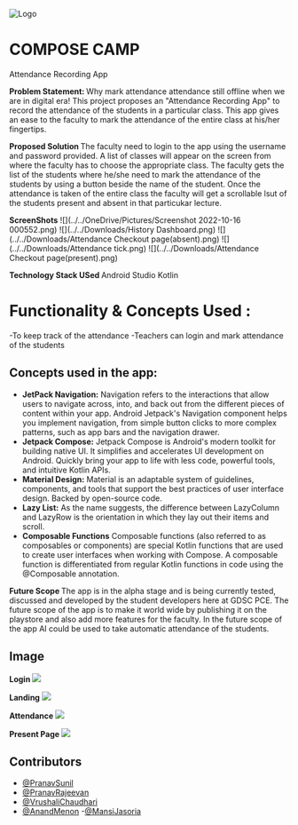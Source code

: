 
![Logo](https://res.cloudinary.com/startup-grind/image/upload/dpr_2.0,fl_sanitize/v1/gcs/platform-data-dsc/contentbuilder/logo_dark_stacked_KzUurne.png)

# COMPOSE CAMP

Attendance Recording App

<b> Problem Statement: </b>
Why mark attendance attendance still offline when we are in digital era!
This project proposes an "Attendance Recording App" to record the attendance of the students in a particular class.
This app gives an ease to the faculty to mark the attendance of the entire class at his/her fingertips.


<b> Proposed Solution </b>
The faculty need to login to the app using the username and password provided.
A list of classes will appear on the screen from where the faculty has to choose the appropriate class.
The faculty gets the list of the students where he/she need to mark the attendance of the students by using a button beside the name of the student.
Once the attendance is taken of the entire class the faculty will get a scrollable lsut of the students present and absent in that particukar lecture.

<b>ScreenShots</b>
![](../../OneDrive/Pictures/Screenshot 2022-10-16 000552.png)
![](../../Downloads/History Dashboard.png)
![](../../Downloads/Attendance Checkout page(absent).png)
![](../../Downloads/Attendance tick.png)
![](../../Downloads/Attendance Checkout page(present).png)

<b> Technology Stack USed </b>
Android Studio
Kotlin

# Functionality & Concepts Used :

-To keep track of the attendance
-Teachers can login and mark attendance of the students


## Concepts used in the app:

- **JetPack Navigation:**
  Navigation refers to the interactions that allow users to navigate across, into, and back out from the different pieces of content within your app. Android Jetpack's Navigation component helps you implement navigation, from simple button clicks to more complex patterns, such as app bars and the navigation drawer.
- **Jetpack Compose:**
  Jetpack Compose is Android's modern toolkit for building native UI. It simplifies and accelerates UI development on Android. Quickly bring your app to life with less code, powerful tools, and intuitive Kotlin APIs.
- **Material Design:**
  Material is an adaptable system of guidelines, components, and tools that support the best practices of user interface design. Backed by open-source code.
- **Lazy List:**
  As the name suggests, the difference between LazyColumn and LazyRow is the orientation in which they lay out their items and scroll.
- **Composable Functions**
  Composable functions (also referred to as composables or components) are special Kotlin functions that are used to create user interfaces when working with Compose. A composable function is differentiated from regular Kotlin functions in code using the @Composable annotation.

  
<b> Future Scope </b>
The app is in the alpha stage and is being currently tested, discussed and developed by the student developers here at GDSC PCE.
The future scope of the app is to make it world wide by publishing it on the playstore and also add more features for the faculty.
In the future scope of the app AI could be used to take automatic attendance of the students.


## Image
<b> Login </b>
![](https://lh3.googleusercontent.com/fife/AAbDypCMaUUiiNPAArIKIq9UjdeATgrzdVLkPRPeGyTaXS3PwerdlJlpyIicbOBNRWfuzgASbMTzpk4_AE4d87SjBQgLHiAyLeF47KaJ74sEoVgalHCEQfCaUkKOm2ssAAaTJBAG1Cty-iYocPJ2YwHtbd7oMzSO-hbwAQRUlxY9Qe3JQ0B8ngIDRoFX3XEfynyWtUMzVJrCU3UfmI6sjBR1MgC6FeIcCMMV9CqGle3439T4_uZJiFg77-77LxDY29_-BrD9b7-EL-MJ_I1csGtVfXr32eG5UJQ_WB0caqMB1F4kd0whFPL2u0gkAghUKtuRA6LsM7ls1n9xp9o542OGYfNWozCd73leobvneCc-S5W2m3LH3jAbvqePH7oKdmh0eXfABwT4L_Jz0aJuVbTce3F7O-K_EKsfziLIxJkSMLAVsEE33c4GzLjxYUAOcryxaSgoZ5YpFKkK-9HQubzsiQKsVbStCHczvJ5urDAN5SKYDFMa1EFSTKYQqy95Css5-ov8riKQiUoXx7vOIFeK0MukvFDtT8db-tF3gCZcogbxK4T9kXdU7Xqp7pCHM_-FCw6XZIhWrFtAW9pR-1gWfsJiwUhQZXl75b6rAMOJn97xKbI6iF341RSEm-T7YmnByaoRwIJnDceTxZhdyIkwX1YBU4G5wliifxQZzlcJRJ_wdFNUmarGtmLydhGleWYFhZH-vaJOWtCx7XnT1B45SyxbeQ6VLcD2Z-T26ne7qdVcbz4DKku_CohTR0yk3BexcUbOfUJ1kAg78ctlkZXBgLhI2eRTzKRi0GWe8y5s_iio7wRYlxu5NlEcMRdIZPsplwSx5Xn-_f0Jt7TWx3zl6GzKZi-VLdU3-BYOmVyWeHt4SBPBXXU9qRaAVJRZPjtuI4Mt1V8lXw6VK65HRjkP334qbsWhj9J3Tm7JEDoPOq84LXDLm0NayokrWQ0nM0Ttwm9YPprNt90B6_2I94dwiCC0KtGKEZbwT7BxpzyCP3NAGxjwII6FBXZjH0Tf-GUmpowaQFZe-s5eWwtPmjdlTgDqh_3hrYoXywIuscnwATLJ_erLFiaE_iLbdvN2-1hGaMYB5ZCmr8LUtmPtfxlIAQ2LCl834B78dj_PDtCMKDneTc-B7_eHO_iWNnti5hMikImaQxKgf64jjFv0qYccqBwIvB5xSDEz8nC0N2VcGZrWbbMDQkZ-VhL-oCBbtDVKGJ8Eaga0QuHncxOftFdehU8r-BgJaxXZY50j9RRMvp2vfk1p1ALv_xuPM593865RSLVPX-GZcKGL2NPxEi9-TKRORSf6ivoDz-QYXgz1YcPacIesbahIbwm7Y7xct6-WkvNzm90v0dKu5R1Y4Wa07fv36cPFZyuEf4pI-FZZRrEb02DA4vG5ZM06Eu478TtxjVYsJ_RYIf5iAI5R082siNhXxubo_U5crXwRS2mg80FwFrD-PA8qyMboPO_6UdU_HJVK9_TL-JC8DDo=w1920-h929)

<b>Landing</b>
![](https://lh3.googleusercontent.com/fife/AAbDypB07wad4YF83F1JzSHN3nL36XCdIGh97zqW_JQ5kEH4H_jJ4eo1_0lG4j8XlaEGCT7r_9pw32dHPBVmLbyq0kX8biS_rBrNSd46x1bqssbWmBHWLscswg-IQRr5NMPHUcXl1DVFti4VgW7ww3NiTRS5JYBqT8za_nsWZaNC2-le-k9f93lkVtfgxf0aBbleLc4_uqEFpWDPz2frq0CyIwkgdKWNz11TC3oQkpVWSG8BuLXJhuTwU7KUQYxkzC13vrmg_p87HcMIYuiXrJMxzBCx5CWuVRPEuctOMIF6BGrbfvaugLpxq-QGP-_EBvE45R2xjYsq4hpXmBh_7hsFaR1IlrdbJx-uuzr1KWkxqIC0CtzCOwkMwTKBWv9E2ffI_qtloz4Lu9gfgxlmzJOVwQGfZQJBasZ6a50vhi6PH-cCMCpjhLcw55YgkVyhVGIusgpAl3R_4IQyOD8Wqx6kdbtmfOufIha9Z0eUzb637V8pUESWg92wT6leM43wxp0mdUp4vAsPEgtiWbnb6ok3o72X5s4J5dRbNmogX19Kq3Is-lTY1hpcS9asr9hSlUmR6B1spvZ3UDKX2U6lBmCwiV8p-p0xvoCXdIgRHHofpLWBQUtP_YffNDNP3FWknOcAkxGqU9Z9V8rwZjyRvsERzNcQqnWPzi0pwK7XH8J7h6aVCguh7SInx0A9uo7yB4ZYTIxq9lQFccHQfb5Pyp05485B-ZEjvfgnvhLaGA258MuLHkgsPxiT_TymViWv3X68tXDku_npib8Rk_R8TgtUW1O1sB9_87SngZUfgUHuKiLVnLXohzy8piixJi8-hBU4tK3KSRITGNIWWjrvsezED4bkPrcZx7kFPdRJmtgGbFBmzD55XLqYr61_BHvfNR7EnPUH_nnVc6blkfbigIXuytItQWG-i_RbUfhXJlTUrEgTWe-rZrU_r0W95er4A0wAckjluYY2gOG0B1IYpFRkA6ZXNNdyqWyAsU9NmulFiummbeGzSc52Mo0xf0SUu8OzyCJ8ux8GaEFdbA9GdjBF1TO1PqAMEJdtcHXlQ4_Spki6M0Lup2rYsam_O0Cnw4-PsZiJcaIHDxJ_PK-ersEO1OTfsusbJiKEMnzYofCIM_8UNljeFZwo3DsoV4uI_rOrpRprB2rZWcO4NRPVlUU16rfAebgDVTQY-62Nn0wilqsMBk7omXED8Vuu6CtNafwSzqL68FXOlnqv6HBZ1fGwk2Qf8rSUSNeRfsBhOS7fN9oJVNbLSoSJ6cB9qM5ATXCYEBScW53XR1jh7VJVJ9jWkMMPQWhhK0ckv7J2d3WrfHsep-aIImkIwEcaQv2lWmKz0LQOu-ZRnevrNcGzT5VI8XvKlXpCxEtSoqibvusthHvj0myW1EIHFLjcjk3SXBA07arOK4K49s1-tIisLXOlUl65Sg-TyOnQ3n3XT32WwcQFc31_r1gonvLUZ1IOTMZm9p-QlJ_fxx6wxSU=w1920-h929)

<b> Attendance </b>
![](https://lh3.googleusercontent.com/fife/AAbDypDiFIrRQkZSlcIfAD0zw_rHatOYmrAUAUuvT1dzFpFeXMv5Y24-Vdo18eulynqBaBgodene28GGVP-4up1URYS3lAMteaP0EQ71Vw4MNKaHgSi1hTBE9QZIdrgjgj7geo6FNXwCybjsxZVrjRDAizgo3GtQRx0fk3Dvp4-Y2PjVBf3x8xNrvctuBNa_lZfD_sHE7bYGfoIoat2AZh6gZ8qKkf1fmawb_gCkv2DzzcqQo4RdazQv99ZUqFW-UENgizNIqno1y2zyIbwvR3rinSvrqt6KUdDA4RYMQ4ChSXGORd0yBkGVWpNGOiIA1hIzo5EdTA1onD5B4sQWfaAT42eoAMhg83IeAASixlXwuHHAhN5DIdF44659NyXX1VHv_245F2Qok9uP7UWh1LqqJo3hu_TrN2w1reEfB5wBiJCVNxQVDT2AlAcDzMjj5-HqFJj7Hizy6gotQqHL-XlckCcOO8x9hpX9v9ItsC5W8bg4PBBJQRZVXdJQ_MpONgcti5sv-1w9CrnebayZmPsUIH2PCARRXSf989IkSqNrIzEwlV1RRQy8a-s6SCQECcw9RI6CO5I5tIviJV4qRuaVC4qma_jiINcl1QN6FLFeD3ynjH_FbyaU7ffN-3lMP00vjlLCgtoYqfJYeKHS31JPF_A-N72Jzgjxnz99bAlrM6YWsQ_y7vaI_CY7tGZCZAoW_TXMXIqt3bMYp4Q-jNV2F_fNBWeKw7YrsR1HVl6ktmjZqtL-Z4BaD-mKtL6NwYaiI_J7_hCOQHu9m8L7mmFgmpXXE9IFL_BwDKr1fvPHAj649rkoLPtqiOjk4xkxfCab9ZpdJGGXzA3CRduJSRmsDajPt-DiAXOocqz_YvtiNzBzqGj2Od_s9s5v_wsw1z5WuAWlmqX8Nn_Oy_sw5IpI9NINKIGoryeIW5khoWo0J8Jh2EVozokWpmOGypdt1hMFXWnGht_QyPYm2PG_dIqnD19nWN91D2_WQ-QwoKLxjpzQUFtrBhhmz8ED1-R6RVBVLDbJyNeTmaP3CPz73A86k5v7xNsrzbMVDPEjPSH-bZjV2HuDrWH6rLwRq66eCczW09YCQWt9cfDgXKu9Bb35I_kpBD0p0ajv8FqoaGcuw2CvxtYyL6kVMCBilDTdToWzP0W6NlTU5sC5UzrPxmvLoQDBafgDRwy0dTHTjGPQ_qvKv6UkD3C7hwJ45ZRXj27nwo6iIu7Epjm4YNcXgy6VBmfpsumSsmjcGAP8t6uG96mBA1Ig1HdVhPrzNbSKUH-ITcd0eql32kD--mWElEjU6yUG5Vmz0n0t2inp3mcRl3aXCTeuwp5WNzMgwzECpFCfYc20S0xulUO10BgUg-Fkr-LlhMfYmAnG2mK6U9rh0nsu9ojVuv5ZFFVexnRbXn_9VZDocxJmywJqYoJtvJ8DX2rpiyA_o4YQR0z7mZ-68XsVzVa0J8Rrnstelaj01p-_5nmc3wT5xC34DT0=w1416-h929)

<b> Present Page </b>
![](https://lh3.googleusercontent.com/fife/AAbDypA8UBMkARu-UaF9H-npZsGMDbcxnbkNbB1FKL7FC0vNqVgv0LY9njZBtK2TzP30-a-rfzU1Cy4NcCYfgFY7qQDkpEHU2eQ6OfZOvAMGPkBZAp1jHK3h9Wem9ZPuDYQyl_ok7VhlMmBvsF38tpMHazNHztUzSlqKKSkmeyUob8D-r911k6Wo1zlX1mSa_AdjqhH6HZ2LG5_jaVJweWECnHuPSgTCcfxtZXNApVizrfjqEfe_IgdAOTb9HojlQ8zuEXVwzlZ7aYDkmMmBI0fdrfaEJa0DaBN5OYoIBJxzIdBvd3boIEXKBd3wdOx6NECtbgbCLGUmLSMYWqSzsGExbE_4pbkabn6vJ-fadSFOgb2KFw9dver9Xs9SRD5nG7cUt1YaqFUxCEcpn4ec2QWNP74EB0InxEfOdgr1DHQA4gC8ekRx355puVgDuBlUwK2TmcKDrXKQo6HLGusn0w5I15OlRn8AQXiKV1WMPPqmrMy96NUm7stOTfKs0RjveG7gEZbuHjsGIsrcHT46wmXaj4uuSClhFkn-nNVPOvNBE8AZh_DP0sAZbM25JaAvcIcFQsY7uYoPX3L17o34zzB83TdAKA3E19aQ2JqpBz9P7YdN3wHmkhPj5f2YrQVt_fk65P1DBhmsLBhZwQarMbl2SygRLixPxi4WC-q-7Ec6TsZVUeD9QkMd5sHYGVotwXV837O8Pry5C8zVbKZmIc5_9V_mu7xvXjMcL8gJsohdY_1XkhtwJAFFBHI3J-9HKDT2zsNq2qbzdrfj6QYUCLL_XQt0pmUCTgJrNM1YyU9E8ve1A_99oHzyOlwVmQiGoejdrEgPPlsv11TOJFsrJ0UKuBdecm9qL3wyIYsNym9QFX5OsQlLP7LnNmpnfHABC1jxKsLPJGulzM_urjoNX9FggS6x8W_yT--86-JI9ychkhpRJarExi9SSIA8XpE3kHpy_XKAglDwnbWNpIcU7fti7W61d9YX0pmCIpYTPs64OcX4RSvWz_Qx0digpHVL7srNC6fXNTX5Jl_o3fQQ8bVHbrd_H5-_mnFeAXj2ksU6l_fnRXdLzUUmxHgI4uS37eiT5XJhcOJcMS9Sx75DAHyCrZP8GdhaXKqi2N5HIkahiDdW3OlP1KPLfIHW6B-gtJppO9GzBHbaR8dTpOXFvPEhEx9MAoxYMchhAhpVWxxmalbH8tppfkNhwktWWIjfDK8mXicieI9P0VJZ8eyiygOwaIIbA4LkCp80IcrWB8NgIIMRlh2R_yQwU3HklUfJ4m3N-3P_Il8ZSHmgraBL-cVh0bvYCUDJi0LkugxrhT0cpybu4yTDIJdC0pyP7QzPaMa-NHHCZLxC0mCMjErjwCg8X1f3frkoi4OSRZH9YemVVfmGhgrKpj6kF_ln8bSD26s7lXyLl6bRPVfSiIJDux6D4KkXCL1SLOZuvj_tmCHpInA4IVswpklWI_nW4b6rR8lphtktzHWZk5QZywU=w1416-h929)


## Contributors

- [@PranavSunil](https://github.com/PyPranav)
- [@PranavRajeevan](https://github.com/Tom-Mouse-p)
- [@VrushaliChaudhari](https://github.com/Vrushali-anil-Chaudhari)
- [@AnandMenon](https://github.com/anandsm08)
-[@MansiJasoria](https://github.com/mansijasoria)

